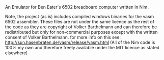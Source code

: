An Emulator for Ben Eater's 6502 breadboard computer written in Nim.

Note, the  project (as is) includes compiled windows binaries for the vasm 6502 assembler. These files are not under the same licence as the rest of the code as they are copyright of Volker Barthelmann and can therefore be redistributed but only for non-commercial purposes except with the written consent of Volker Barthelmann. for more info on this see: http://sun.hasenbraten.de/vasm/release/vasm.html
(All of the Nim code is 100% my own and therefore freely available under the MIT licence as stated elsewhere)
